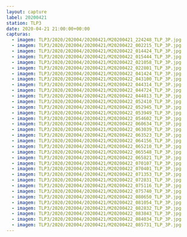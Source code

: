 ```yaml
---
layout: capture
label: 20200421
station: TLP3
date: 2020-04-21 21:00:00+00:00
capturas:
  - imagem: TLP3/2020/202004/20200421/M20200421_224248_TLP_3P.jpg
  - imagem: TLP3/2020/202004/20200421/M20200422_002215_TLP_3P.jpg
  - imagem: TLP3/2020/202004/20200421/M20200422_014424_TLP_3P.jpg
  - imagem: TLP3/2020/202004/20200421/M20200422_015444_TLP_3P.jpg
  - imagem: TLP3/2020/202004/20200421/M20200422_021058_TLP_3P.jpg
  - imagem: TLP3/2020/202004/20200421/M20200422_022801_TLP_3P.jpg
  - imagem: TLP3/2020/202004/20200421/M20200422_041424_TLP_3P.jpg
  - imagem: TLP3/2020/202004/20200421/M20200422_043100_TLP_3P.jpg
  - imagem: TLP3/2020/202004/20200421/M20200422_044314_TLP_3P.jpg
  - imagem: TLP3/2020/202004/20200421/M20200422_044724_TLP_3P.jpg
  - imagem: TLP3/2020/202004/20200421/M20200422_044813_TLP_3P.jpg
  - imagem: TLP3/2020/202004/20200421/M20200422_052410_TLP_3P.jpg
  - imagem: TLP3/2020/202004/20200421/M20200422_052945_TLP_3P.jpg
  - imagem: TLP3/2020/202004/20200421/M20200422_053949_TLP_3P.jpg
  - imagem: TLP3/2020/202004/20200421/M20200422_054602_TLP_3P.jpg
  - imagem: TLP3/2020/202004/20200421/M20200422_060634_TLP_3P.jpg
  - imagem: TLP3/2020/202004/20200421/M20200422_063039_TLP_3P.jpg
  - imagem: TLP3/2020/202004/20200421/M20200422_063523_TLP_3P.jpg
  - imagem: TLP3/2020/202004/20200421/M20200422_064156_TLP_3P.jpg
  - imagem: TLP3/2020/202004/20200421/M20200422_065210_TLP_3P.jpg
  - imagem: TLP3/2020/202004/20200421/M20200422_065548_TLP_3P.jpg
  - imagem: TLP3/2020/202004/20200421/M20200422_065821_TLP_3P.jpg
  - imagem: TLP3/2020/202004/20200421/M20200422_070107_TLP_3P.jpg
  - imagem: TLP3/2020/202004/20200421/M20200422_070401_TLP_3P.jpg
  - imagem: TLP3/2020/202004/20200421/M20200422_071353_TLP_3P.jpg
  - imagem: TLP3/2020/202004/20200421/M20200422_072831_TLP_3P.jpg
  - imagem: TLP3/2020/202004/20200421/M20200422_075116_TLP_3P.jpg
  - imagem: TLP3/2020/202004/20200421/M20200422_075740_TLP_3P.jpg
  - imagem: TLP3/2020/202004/20200421/M20200422_080650_TLP_3P.jpg
  - imagem: TLP3/2020/202004/20200421/M20200422_081054_TLP_3P.jpg
  - imagem: TLP3/2020/202004/20200421/M20200422_082832_TLP_3P.jpg
  - imagem: TLP3/2020/202004/20200421/M20200422_083843_TLP_3P.jpg
  - imagem: TLP3/2020/202004/20200421/M20200422_084034_TLP_3P.jpg
  - imagem: TLP3/2020/202004/20200421/M20200422_085731_TLP_3P.jpg
---
```


